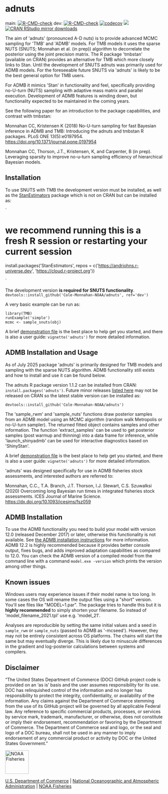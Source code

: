 # adnuts

main: [![R-CMD-check](https://github.com/Cole-Monnahan-NOAA/adnuts/workflows/R-CMD-check/badge.svg?branch=main)](https://github.com/Cole-Monnahan-NOAA/adnuts/actions?query=workflow%3AR-CMD-check)
dev: [![R-CMD-check](https://github.com/Cole-Monnahan-NOAA/adnuts/workflows/R-CMD-check/badge.svg?branch=dev)](https://github.com/Cole-Monnahan-NOAA/adnuts/actions?query=workflow%3AR-CMD-check) [![codecov](https://codecov.io/gh/Cole-Monnahan-NOAA/adnuts/branch/dev/graph/badge.svg)](https://codecov.io/gh/Cole-Monnahan-NOAA/adnuts)
[![](https://www.r-pkg.org/badges/version/adnuts)](https://www.r-pkg.org/pkg/adnuts)
[![CRAN RStudio mirror downloads](https://cranlogs.r-pkg.org/badges/adnuts)](https://www.r-pkg.org/pkg/adnuts)

The aim of 'adnuts' (pronounced A-D nuts) is to provide advanced
MCMC sampling for 'TMB' and 'ADMB' models. For TMB models it uses
the sparse NUTS (SNUTS; Monnahan et al. (in prep)) algorithm to
decorrelate the posterior using the joint precision matrix. The R
package 'tmbstan' (available on CRAN) provides an alternative for
TMB which more closely links to Stan. Until the development of
SNUTS adnuts was primarily used for ADMB models. For the
foreseeable future SNUTS via 'adnuts' is likely to be the best
general option for TMB users. 

For ADMB it mimics 'Stan' in functionality and feel, specifically
providing no-U-turn (NUTS) sampling with adaptive mass matrix and
parallel execution. Development of ADMB features is winding down,
but functionality expected to be maintained in the coming years.

See the following paper for an introduction to the package
capabilities, and contrast with tmbstan:

Monnahan CC, Kristensen K (2018) No-U-turn sampling for fast Bayesian
inference in ADMB and TMB: Introducing the adnuts and tmbstan R
packages. PLoS ONE 13(5):e0197954. 
https://doi.org/10.1371/journal.pone.0197954

Monnahan CC, Thorson, J.T., Kristensen, K, and Carpenter, B (in
prep). Leveraging sparsity to improve no-u-turn sampling
efficiency of hierarchical Bayesian models.


## Installation
To use SNUTS with TMB the development version must be installed, as well as the [StanEstimators](https://github.com/andrjohns/StanEstimators) package which is not on CRAN but can be installed as:

`
# we recommend running this is a fresh R session or restarting your current session
install.packages('StanEstimators', repos = c('https://andrjohns.r-universe.dev', 'https://cloud.r-project.org'))

`

The development version **is required for SNUTS functionality**.
`devtools::install_github('Cole-Monnahan-NOAA/adnuts', ref='dev')`

A very basic example can be run as:
````
library(TMB)
runExample('simple')
mcmc <- sample_snuts(obj)
````

A brief [demonstration
file](https://github.com/Cole-Monnahan-NOAA/adnuts/blob/master/inst/demo_SNUTS.R)
is the best place to help get you started, and there is also a user guide:
`vignette('adnuts')` for more detailed information.

## ADMB Installation and Usage
As of July 2025 package 'adnuts' is primarily designed for TMB
models and sampling with the sparse NUTS algorithm. ADMB
functionality still exists and how to install and use it can be
found below.

The adnuts R package version 1.1.2 can be installed from CRAN:
`install.packages('adnuts')`. Future minor releases [listed
here](https://github.com/Cole-Monnahan-NOAA/adnuts/releases) may not be
released on CRAN so the latest stable version can be installed as:

`devtools::install_github('Cole-Monnahan-NOAA/adnuts')`

The 'sample_rwm' and 'sample_nuts' functions draw posterior samples from an
ADMB model using an MCMC algorithm (random walk Metropolis or no-U-turn
sampler). The returned fitted object contains samples and other
information. The function 'extract_samples' can be used to get posterior
samples (post warmup and thinning) into a data frame for inference, while
'launch_shinyadmb' can be used for interactive diagnostics based on
'ShinyStan'.

A brief [demonstration
file](https://github.com/Cole-Monnahan-NOAA/adnuts/blob/master/inst/demo_ADMB.R)
is the best place to help get you started, and there is also a user guide:
`vignette('adnuts')` for more detailed information.


'adnuts' was designed specifically for use in ADMB fisheries stock assessments,
and interested authors are referred to:

Monnahan, C.C., T.A. Branch, J.T. Thorson, I.J. Stewart, C.S. Szuwalksi
(2020) Overcoming long Bayesian run times in integrated fisheries stock
assessments. ICES Journal of Marine
Science. https://dx.doi.org/10.1093/icesjms/fsz059



## ADMB Installation

To use the ADMB functionality you need to build your model with version
12.0 (released December 2017) or later, otherwise this functionality is not
available. See [the ADMB installation
instructions](https://www.admb-project.org/docs/install/) for more
information. ADMB 12.2 is highly recommended because it provides better
console output, fixes bugs, and adds improved adaptation capabilities as
compared to 12.0. You can check the ADMB version of a compiled model from
the command line with a command `model.exe -version` which prints the
version among other things.



## Known issues
Windows users may experience issues if their model name is too long. In
some cases the OS will rename the output files using a "short"
version. You'll see files like "MODEL~1.par". The package tries to handle
this but it is **highly recommended** to simply shorten your filename. So
instead of 'model_filename_2021.tpl' use e.g. 'model_21'.

Analyses are reproducible by setting the same initial values and a seed in
`sample_rwm` or `sample_nuts` (passed to ADMB as '-mcseed'). However, they
may not be entirely consistent across OS platforms. The chains will start
the same but may eventually diverge. This is likely due to minuscule
differences in the gradient and log-posterior calculations between systems
and compilers.

## Disclaimer

“The United States Department of Commerce (DOC) GitHub project code is
provided on an ‘as is’ basis and the user assumes responsibility for its
use. DOC has relinquished control of the information and no longer has
responsibility to protect the integrity, confidentiality, or availability
of the information. Any claims against the Department of Commerce stemming
from the use of its GitHub project will be governed by all applicable
Federal law. Any reference to specific commercial products, processes, or
services by service mark, trademark, manufacturer, or otherwise, does not
constitute or imply their endorsement, recommendation or favoring by the
Department of Commerce. The Department of Commerce seal and logo, or the
seal and logo of a DOC bureau, shall not be used in any manner to imply
endorsement of any commercial product or activity by DOC or the United
States Government.”

<img src="https://raw.githubusercontent.com/nmfs-general-modeling-tools/nmfspalette/main/man/figures/noaa-fisheries-rgb-2line-horizontal-small.png" height="75" alt="NOAA Fisheries"> 

[U.S. Department of Commerce](https://www.commerce.gov/) | [National Oceanographic and Atmospheric Administration](https://www.noaa.gov) | [NOAA Fisheries](https://www.fisheries.noaa.gov/)
